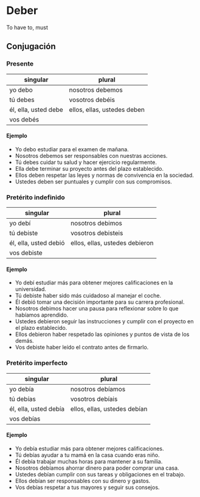 # Deber

To have to, must

## Conjugación

### Presente

| singular             | plural                      |
|----------------------|-----------------------------|
| yo debo              | nosotros debemos            |
| tú debes             | vosotros debéis             |
| él, ella, usted debe | ellos, ellas, ustedes deben |
| vos debés            |                             |

#### Ejemplo

- Yo debo estudiar para el examen de mañana.
- Nosotros debemos ser responsables con nuestras acciones.
- Tú debes cuidar tu salud y hacer ejercicio regularmente.
- Ella debe terminar su proyecto antes del plazo establecido.
- Ellos deben respetar las leyes y normas de convivencia en la sociedad.
- Ustedes deben ser puntuales y cumplir con sus compromisos.

### Pretérito indefinido

| singular              | plural                         |
|-----------------------|--------------------------------|
| yo debí               | nosotros debimos               |
| tú debiste            | vosotros debisteis             |
| él, ella, usted debió | ellos, ellas, ustedes debieron |
| vos debiste           |                                |

#### Ejemplo

- Yo debí estudiar más para obtener mejores calificaciones en la universidad.
- Tú debiste haber sido más cuidadoso al manejar el coche.
- Él debió tomar una decisión importante para su carrera profesional.
- Nosotros debimos hacer una pausa para reflexionar sobre lo que habíamos aprendido.
- Ustedes debieron seguir las instrucciones y cumplir con el proyecto en el plazo establecido.
- Ellos debieron haber respetado las opiniones y puntos de vista de los demás.
- Vos debiste haber leído el contrato antes de firmarlo.

### Pretérito imperfecto

| singular              | plural                         |
|-----------------------|--------------------------------|
| yo debía              | nosotros debíamos              |
| tú debías             | vosotros debíais               |
| él, ella, usted debía | ellos, ellas, ustedes debían   |
| vos debías            |                                |

#### Ejemplo

- Yo debía estudiar más para obtener mejores calificaciones.
- Tú debías ayudar a tu mamá en la casa cuando eras niño.
- Él debía trabajar muchas horas para mantener a su familia.
- Nosotros debíamos ahorrar dinero para poder comprar una casa.
- Ustedes debían cumplir con sus tareas y obligaciones en el trabajo.
- Ellos debían ser responsables con su dinero y gastos.
- Vos debías respetar a tus mayores y seguir sus consejos. 